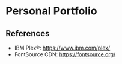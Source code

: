 # Personal Portfolio

## References

* IBM Plex®: <https://www.ibm.com/plex/>
* FontSource CDN: <https://fontsource.org/> 
